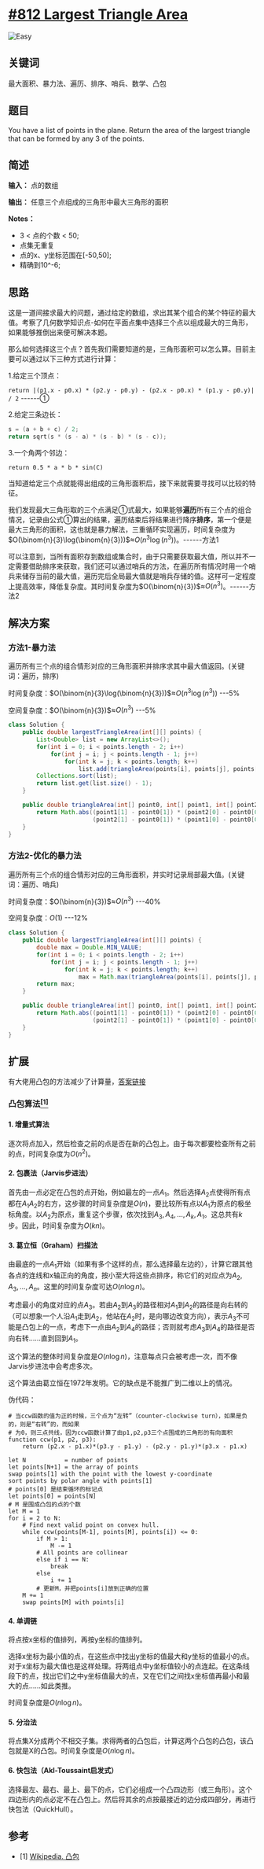 # [#812 Largest Triangle Area](https://leetcode.com/problems/largest-triangle-area/)

![Easy](/figures/Easy.svg)

## 关键词

最大面积、暴力法、遍历、排序、哨兵、数学、凸包

## 题目

You have a list of points in the plane. Return the area of the largest triangle that can be formed by any 3 of the points.

## 简述

**输入：** 点的数组

**输出：** 任意三个点组成的三角形中最大三角形的面积

**Notes：**

+ 3 < 点的个数 < 50;
+ 点集无重复
+ 点的x、y坐标范围在[-50,50];
+ 精确到10^-6;

## 思路

这是一道间接求最大的问题，通过给定的数组，求出其某个组合的某个特征的最大值。考察了几何数学知识点-如何在平面点集中选择三个点以组成最大的三角形，如果能够推倒出来便可解决本题。

那么如何选择这三个点？首先我们需要知道的是，三角形面积可以怎么算。目前主要可以通过以下三种方式进行计算：

1.给定三个顶点：

`return |(p1.x - p0.x) * (p2.y - p0.y) - (p2.x - p0.x) * (p1.y - p0.y)| / 2` ------①

2.给定三条边长：

``` c
s = (a + b + c) / 2;
return sqrt(s * (s - a) * (s - b) * (s - c));
```

3.一个角两个邻边：

`return 0.5 * a * b * sin(C)`

当知道给定三个点就能得出组成的三角形面积后，接下来就需要寻找可以比较的特征。

我们发现最大三角形取的三个点满足①式最大，如果能够**遍历**所有三个点的组合情况，记录由公式①算出的结果，遍历结束后将结果进行降序**排序**，第一个便是最大三角形的面积，这也就是暴力解法，三重循环实现遍历，时间复杂度为$O(\binom{n}{3}\log(\binom{n}{3}))$≈$O(n^{3}\log(n^{3}))$。------方法1

可以注意到，当所有面积存到数组或集合时，由于只需要获取最大值，所以并不一定需要借助排序来获取，我们还可以通过哨兵的方法，在遍历所有情况时用一个哨兵来储存当前的最大值，遍历完后全局最大值就是哨兵存储的值。这样可一定程度上提高效率，降低复杂度。其时间复杂度为$O(\binom{n}{3})$≈$O(n^{3})$。------方法2

## 解决方案

### 方法1-暴力法

遍历所有三个点的组合情形对应的三角形面积并排序求其中最大值返回。(关键词：遍历，排序)

时间复杂度：$O(\binom{n}{3}\log(\binom{n}{3}))$≈$O(n^{3}\log(n^{3}))$   ---5%

空间复杂度：$O(\binom{n}{3})$≈$O(n^{3})$   ---5%

``` java
class Solution {
    public double largestTriangleArea(int[][] points) {
        List<Double> list = new ArrayList<>();
        for(int i = 0; i < points.length - 2; i++)
            for(int j = i; j < points.length - 1; j++)
                for(int k = j; k < points.length; k++)
                    list.add(triangleArea(points[i], points[j], points[k]));
        Collections.sort(list);
        return list.get(list.size() - 1);
    }

    public double triangleArea(int[] point0, int[] point1, int[] point2){
        return Math.abs((point1[1] - point0[1]) * (point2[0] - point0[0]) -
                        (point2[1] - point0[1]) * (point1[0] - point0[0])) / 2.0;
    }
}
```

### 方法2-优化的暴力法

遍历所有三个点的组合情形对应的三角形面积，并实时记录局部最大值。(关键词：遍历、哨兵)

时间复杂度：$O(\binom{n}{3})$≈$O(n^{3})$   ---40%

空间复杂度：$O(1)$   ---12%

``` java
class Solution {
    public double largestTriangleArea(int[][] points) {
        double max = Double.MIN_VALUE;
        for(int i = 0; i < points.length - 2; i++)
            for(int j = i; j < points.length - 1; j++)
                for(int k = j; k < points.length; k++)
                    max = Math.max(triangleArea(points[i], points[j], points[k]), max);
        return max;
    }

    public double triangleArea(int[] point0, int[] point1, int[] point2){
        return Math.abs((point1[1] - point0[1]) * (point2[0] - point0[0]) -
                        (point2[1] - point0[1]) * (point1[0] - point0[0])) / 2.0;
    }
}
```

## 扩展

有大佬用凸包的方法减少了计算量，[答案链接](https://leetcode.com/problems/largest-triangle-area/discuss/179046/C)

### 凸包算法[$^{[1]}$](#refer-anchor-1)

#### 1. 增量式算法

逐次将点加入，然后检查之前的点是否在新的凸包上。由于每次都要检查所有之前的点，时间复杂度为$O(n^{2})$。

#### 2. 包裹法（Jarvis步进法）

首先由一点必定在凸包的点开始，例如最左的一点$A_{1}$。然后选择$A_{2}$点使得所有点都在$A_{1}A_{2}$的右方，这步骤的时间复杂度是$O(n)$，要比较所有点以$A_{1}$为原点的极坐标角度。以$A_{2}$为原点，重复这个步骤，依次找到$A_{3},A_{4},...,A_{k},A_{1}$。这总共有$k$步。因此，时间复杂度为$O(kn)$。

#### 3. 葛立恒（Graham）扫描法

由最底的一点$A_{1}$开始（如果有多个这样的点，那么选择最左边的），计算它跟其他各点的连线和x轴正向的角度，按小至大将这些点排序，称它们的对应点为$A_{2},A_{3},...,A_{n}$。这里的时间复杂度可达$O(n\log {n})$。

考虑最小的角度对应的点$A_{3}$。若由$A_{2}$到$A_{3}$的路径相对$A_{1}$到$A_{2}$的路径是向右转的（可以想象一个人沿$A_{1}$走到$A_{2}$，他站在$A_{2}$时，是向哪边改变方向），表示$A_{3}$不可能是凸包上的一点，考虑下一点由$A_{2}$到$A_{4}$的路径；否则就考虑$A_{3}$到$A_{4}$的路径是否向右转……直到回到$A_{1}$。

这个算法的整体时间复杂度是$O(n\log {n})$，注意每点只会被考虑一次，而不像Jarvis步进法中会考虑多次。

这个算法由葛立恒在1972年发明。它的缺点是不能推广到二维以上的情况。

伪代码：

``` alg
# 当ccw函数的值为正的时候，三个点为“左转”（counter-clockwise turn），如果是负的，则是“右转”的，而如果
# 为0，则三点共线，因为ccw函数计算了由p1,p2,p3三个点围成的三角形的有向面积
function ccw(p1, p2, p3):
    return (p2.x - p1.x)*(p3.y - p1.y) - (p2.y - p1.y)*(p3.x - p1.x)

let N           = number of points
let points[N+1] = the array of points
swap points[1] with the point with the lowest y-coordinate
sort points by polar angle with points[1]
# points[0] 是结束循环的标记点
let points[0] = points[N]
# M 是围成凸包的点的个数
let M = 1
for i = 2 to N:
    # Find next valid point on convex hull.
    while ccw(points[M-1], points[M], points[i]) <= 0:
        if M > 1:
            M -= 1
        # All points are collinear
        else if i == N:
            break
        else
            i += 1
        # 更新M，并把points[i]放到正确的位置
    M += 1
    swap points[M] with points[i]
```

#### 4. 单调链

将点按x坐标的值排列，再按y坐标的值排列。

选择x坐标为最小值的点，在这些点中找出y坐标的值最大和y坐标的值最小的点。对于x坐标为最大值也是这样处理。将两组点中y坐标值较小的点连起。在这条线段下的点，找出它们之中y坐标值最大的点，又在它们之间找x坐标值再最小和最大的点……如此类推。

时间复杂度是$O(n\log {n})$。

#### 5. 分治法

将点集X分成两个不相交子集。求得两者的凸包后，计算这两个凸包的凸包，该凸包就是X的凸包。时间复杂度是$O(n\log {n})$。

#### 6. 快包法（Akl-Toussaint启发式）

选择最左、最右、最上、最下的点，它们必组成一个凸四边形（或三角形）。这个四边形内的点必定不在凸包上。然后将其余的点按最接近的边分成四部分，再进行快包法（QuickHull）。

## 参考

<div id="refer-anchor-1"></div>

- [1] [Wikipedia. 凸包](https://zh.wikipedia.org/wiki/%E5%87%B8%E5%8C%85#%E8%91%9B%E7%AB%8B%E6%81%92%EF%BC%88Graham%EF%BC%89%E6%89%AB%E6%8F%8F%E6%B3%95)
